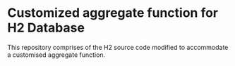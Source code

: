 # Customized aggregate function for H2 Database
This repository comprises of the H2 source code modified to accommodate a customised aggregate function.
